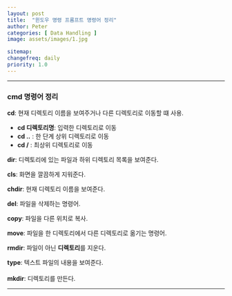```yaml
---
layout: post
title:  "윈도우 명령 프롬프트 명령어 정리"
author: Peter
categories: [ Data Handling ]
image: assets/images/1.jpg

sitemap:
changefreq: daily
priority: 1.0
---
```

---

### cmd 명령어 정리

**cd**: 현재 디렉토리 이름을 보여주거나 다른 디렉토리로 이동할 떄 사용.
   - **cd 디렉토리명**: 입력한 디렉토리로 이동
   - **cd ..** : 한 단계 상위 디렉토리로 이동
   - **cd /** : 최상위 디렉토리로 이동  


**dir**: 디렉토리에 있는 파일과 하위 디렉토리 목록을 보여준다.
<br>

**cls**: 화면을 깔끔하게 지워준다.
<br>

**chdir**: 현재 디렉토리 이름을 보여준다.
<br>

**del**: 파일을 삭제하는 명령어.
<br>

**copy**: 파일을 다른 위치로 복사.
<br>

**move**: 파일을 한 디렉토리에서 다른 디렉토리로 옮기는 명령어.
<br>

**rmdir**: 파일이 아닌 **디렉토리**를 지운다.
<br>

**type**: 텍스트 파일의 내용을 보여준다.  
<br>
**mkdir**: 디렉토리를 만든다.
<br>

---


